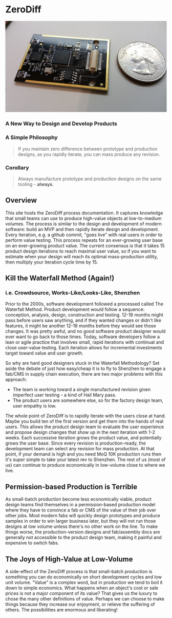 # ZeroDiff

![Screenshot](img/kw2.module.jpg)

### A New Way to Design and Develop Products

### A Simple Philosophy

>If you maintain zero difference between prototype and production designs, as you rapidly iterate, you can mass produce any revision.

### Corollary

>Always manufacture prototype and production designs on the same tooling - **always**.

## Overview

This site hosts the ZeroDiff process documentation. It captures knowledge that small teams can use to produce high-value objects at low-to-medium volumes. The process is similar to the design and development of modern software: build an MVP and then rapidly iterate design and development. Every iteration, e.g. a github commit, "goes live" with real users in order to perform value testing. This process repeats for an ever-growing user base on an ever-growing product value. The current consensus is that it takes 15 product design iterations to reach maximal user value, so if you want to estimate when your design will reach its optimal mass-production utility, then multiply your iteration cycle time by 15.

## Kill the Waterfall Method (Again!)
### i.e. Crowdsource, Works-Like/Looks-Like, Shenzhen

Prior to the 2000s, software development followed a processed called The Waterfall Method. Product development would follow a sequence: conception, analysis, design, construction and testing. 12-18 months might pass before users saw anything, and if they wanted changes or didn't like features, it might be another 12-18 months before they would see those changes. It was pretty awful, and no good software product designer would ever want to go back to those times. Today, software developers follow a lean or agile practice that involves small, rapid iterations with continual and close user-value testing. Each iteration allows for incremental investments target toward value and user growth.

So why are hard good designers stuck in the Waterfall Methodology? Set aside the debate of just how easy/cheap it is to fly to Shenzhen to engage a fab/CMS in supply chain execution, there are two major problems with this approach:

* The team is working toward a single manufactured revision given imperfect user testing - a kind of Hail Mary pass.
* The product users are somewhere else, so for the factory design team, user empathy is low.

The whole point of ZeroDiff is to rapidly iterate with the users close at hand. Maybe you build ten of the first version and get them into the hands of real users. This allows the product design team to evaluate the user experience and propose design changes that show up in the next iteration with 1-2 weeks. Each successive iteration grows the product value, and potentially grows the user base. Since every revision is production-ready, the development team can select any revision for mass production. At that point, if your demand is high and you need MoQ 10K production runs then it's super simple to take your latest rev to Shenzhen. The rest of us (most of us) can continue to produce economically in low-volume close to where we live.

## Permission-based Production is Terrible

As small-batch production become less economically viable, product design teams find themselves in a permission-based production model where they have to convince a fab or CMS of the value of their job over other jobs. Most modern fabs will quickly design prototypes and produce samples in order to win larger business later, but they will not run those designs at low volume unless there's no other work on the line. To make things worse, the production-version designs and fab/assembly docs are generally not accessible to the product design team, making it painful and expensive to switch fabs.

## The Joys of High-Value at Low-Volume

A side-effect of the ZeroDiff process is that small-batch production is something you can do economically on short development cycles and low unit volume. "Value" is a complex word, but in production we tend to boil it down to simple economics. What happens when an object's cost or sale prices is not a major component of its value? That gives us the luxury to chose the many other definitions of value. Perhaps we can choose to make things because they increase our enjoyment, or relieve the suffering of others. The possibilities are enormous and liberating!